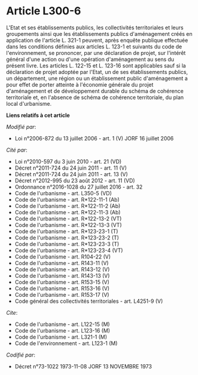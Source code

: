 # Article L300-6

L'Etat et ses établissements publics, les collectivités territoriales et leurs groupements ainsi que les établissements
publics d'aménagement créés en application de l'article L. 321-1 peuvent, après enquête publique effectuée dans les
conditions définies aux articles L. 123-1 et suivants du code de l'environnement, se prononcer, par une déclaration de
projet, sur l'intérêt général d'une action ou d'une opération d'aménagement au sens du présent livre. Les articles L. 122-15
et L. 123-16 sont applicables sauf si la déclaration de projet adoptée par l'Etat, un de ses établissements publics, un
département, une région ou un établissement public d'aménagement a pour effet de porter atteinte à l'économie générale du
projet d'aménagement et de développement durable du schéma de cohérence territoriale et, en l'absence de schéma de cohérence
territoriale, du plan local d'urbanisme.

**Liens relatifs à cet article**

_Modifié par_:

  - Loi n°2006-872 du 13 juillet 2006 - art. 1 (V) JORF 16 juillet 2006

_Cité par_:

  - Loi n°2010-597 du 3 juin 2010 - art. 21 (VD)
  - Décret n°2011-724 du 24 juin 2011 - art. 11 (V)
  - Décret n°2011-724 du 24 juin 2011 - art. 13 (V)
  - Décret n°2012-995 du 23 août 2012 - art. 11 (VD)
  - Ordonnance n°2016-1028 du 27 juillet 2016 - art. 32
  - Code de l'urbanisme - art. L350-5 (VD)
  - Code de l'urbanisme - art. R*122-11-1 (Ab)
  - Code de l'urbanisme - art. R*122-11-2 (Ab)
  - Code de l'urbanisme - art. R*122-11-3 (Ab)
  - Code de l'urbanisme - art. R*122-13-2 (VT)
  - Code de l'urbanisme - art. R*122-13-3 (VT)
  - Code de l'urbanisme - art. R*123-23-1 (T)
  - Code de l'urbanisme - art. R*123-23-2 (T)
  - Code de l'urbanisme - art. R*123-23-3 (T)
  - Code de l'urbanisme - art. R*123-23-4 (VT)
  - Code de l'urbanisme - art. R104-22 (V)
  - Code de l'urbanisme - art. R143-11 (V)
  - Code de l'urbanisme - art. R143-12 (V)
  - Code de l'urbanisme - art. R143-13 (V)
  - Code de l'urbanisme - art. R153-15 (V)
  - Code de l'urbanisme - art. R153-16 (V)
  - Code de l'urbanisme - art. R153-17 (V)
  - Code général des collectivités territoriales - art. L4251-9 (V)

_Cite_:

  - Code de l'urbanisme - art. L122-15 (M)
  - Code de l'urbanisme - art. L123-16 (M)
  - Code de l'urbanisme - art. L321-1 (M)
  - Code de l'environnement - art. L123-1 (M)

_Codifié par_:

  - Décret n°73-1022 1973-11-08 JORF 13 NOVEMBRE 1973
